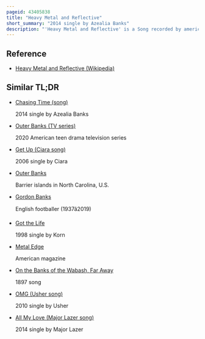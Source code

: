 ```yaml
---
pageid: 43405838
title: "Heavy Metal and Reflective"
short_summary: "2014 single by Azealia Banks"
description: "'Heavy Metal and Reflective' is a Song recorded by american Rapper Azealia Banks for her Debut Studio Album Broke with Expensive Taste. It was released as the second single from the Album on July 28, 2014. Production of the Song was handled by Lil Internet, who previously worked with Banks on her 2013 single 'Yung Rapunxel', while writing came from Banks and James Strife. The Song received generally mixed Reviews from Critics who complimented the Song's overall Sound but were critical of Banks' Vocals. To promote 'Heavy Metal and Reflective', Banks released a Music Video for the Song on August 5, 2014, directed by Rob Soucy and Nick Ace, in which Banks escapes from being kidnapped and left in the Desert, before leading a Motorcycle Gang through the Terrain, arming herself with Pit Bulls."
---
```


## Reference

- [Heavy Metal and Reflective (Wikipedia)](https://en.wikipedia.org/?curid=43405838)

## Similar TL;DR

- [Chasing Time (song)](/tldr/en/chasing-time-song)

  2014 single by Azealia Banks

- [Outer Banks (TV series)](/tldr/en/outer-banks-tv-series)

  2020 American teen drama television series

- [Get Up (Ciara song)](/tldr/en/get-up-ciara-song)

  2006 single by Ciara

- [Outer Banks](/tldr/en/outer-banks)

  Barrier islands in North Carolina, U.S.

- [Gordon Banks](/tldr/en/gordon-banks)

  English footballer (1937â2019)

- [Got the Life](/tldr/en/got-the-life)

  1998 single by Korn

- [Metal Edge](/tldr/en/metal-edge)

  American magazine

- [On the Banks of the Wabash, Far Away](/tldr/en/on-the-banks-of-the-wabash-far-away)

  1897 song

- [OMG (Usher song)](/tldr/en/omg-usher-song)

  2010 single by Usher

- [All My Love (Major Lazer song)](/tldr/en/all-my-love-major-lazer-song)

  2014 single by Major Lazer
